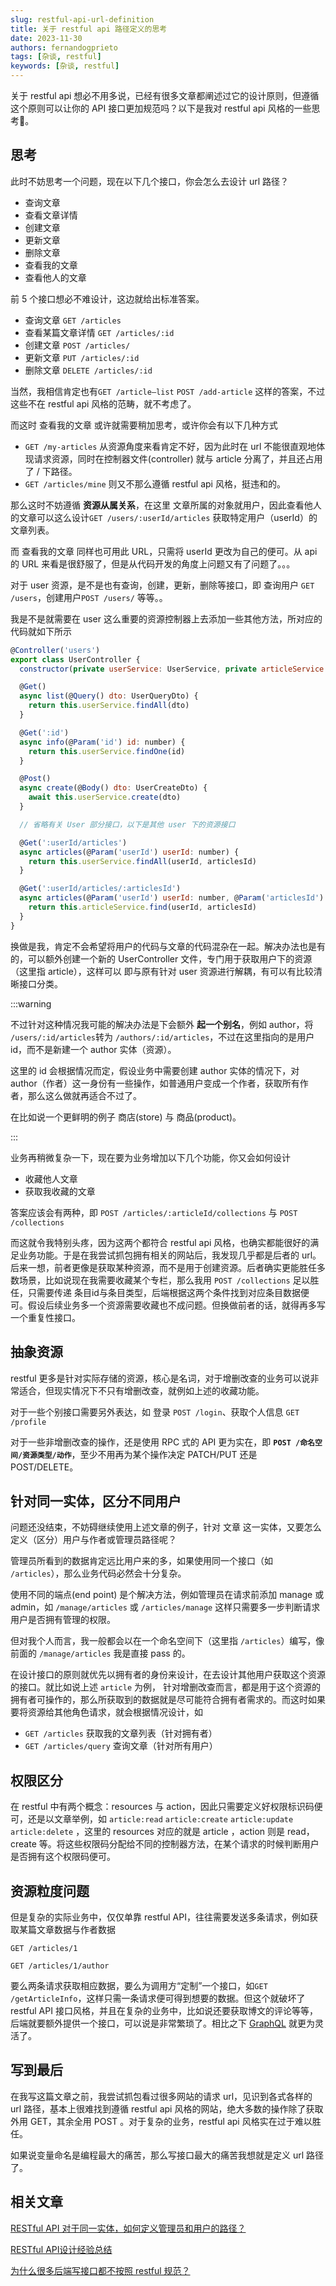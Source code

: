 ```yaml
---
slug: restful-api-url-definition
title: 关于 restful api 路径定义的思考
date: 2023-11-30
authors: fernandogprieto
tags: [杂谈, restful]
keywords: [杂谈, restful]
---
```


关于 restful api 想必不用多说，已经有很多文章都阐述过它的设计原则，但遵循这个原则可以让你的 API 接口更加规范吗？以下是我对 restful api 风格的一些思考🤔。

<!-- truncate -->

## 思考

此时不妨思考一个问题，现在以下几个接口，你会怎么去设计 url 路径？

- 查询文章
- 查看文章详情
- 创建文章
- 更新文章
- 删除文章
- 查看我的文章
- 查看他人的文章

前 5 个接口想必不难设计，这边就给出标准答案。

- 查询文章 `GET /articles`
- 查看某篇文章详情 `GET /articles/:id`
- 创建文章 `POST /articles/`
- 更新文章 `PUT /articles/:id`
- 删除文章 `DELETE /articles/:id`

当然，我相信肯定也有`GET /article—list` `POST /add-article` 这样的答案，不过这些不在 restful api 风格的范畴，就不考虑了。

而这时 查看我的文章 或许就需要稍加思考，或许你会有以下几种方式

- `GET /my-articles` 从资源角度来看肯定不好，因为此时在 url 不能很直观地体现请求资源，同时在控制器文件(controller) 就与 article 分离了，并且还占用了 / 下路径。
- `GET /articles/mine` 则又不那么遵循 restful api 风格，挺违和的。

那么这时不妨遵循 **资源从属关系**，在这里 文章所属的对象就用户，因此查看他人的文章可以这么设计`GET /users/:userId/articles` 获取特定用户（userId）的文章列表。

而 查看我的文章 同样也可用此 URL，只需将 userId 更改为自己的便可。从 api 的 URL 来看是很舒服了，但是从代码开发的角度上问题又有了问题了。。。

对于 user 资源，是不是也有查询，创建，更新，删除等接口，即 查询用户 `GET /users`，创建用户`POST /users/` 等等。。

我是不是就需要在 user 这么重要的资源控制器上去添加一些其他方法，所对应的代码就如下所示

```jsx
@Controller('users')
export class UserController {
  constructor(private userService: UserService, private articleService: ArticleService) {}

  @Get()
  async list(@Query() dto: UserQueryDto) {
    return this.userService.findAll(dto)
  }

  @Get(':id')
  async info(@Param('id') id: number) {
    return this.userService.findOne(id)
  }

  @Post()
  async create(@Body() dto: UserCreateDto) {
    await this.userService.create(dto)
  }

  // 省略有关 User 部分接口，以下是其他 user 下的资源接口

  @Get(':userId/articles')
  async articles(@Param('userId') userId: number) {
    return this.userService.findAll(userId, articlesId)
  }

  @Get(':userId/articles/:articlesId')
  async articles(@Param('userId') userId: number, @Param('articlesId') articlesId: number) {
    return this.articleService.find(userId, articlesId)
  }
}
```

换做是我，肯定不会希望将用户的代码与文章的代码混杂在一起。解决办法也是有的，可以额外创建一个新的 UserController 文件，专门用于获取用户下的资源（这里指 article），这样可以 即与原有针对 user 资源进行解耦，有可以有比较清晰接口分类。

:::warning

不过针对这种情况我可能的解决办法是下会额外 **起一个别名**，例如 author，将 `/users/:id/articles`转为 `/authors/:id/articles`，不过在这里指向的是用户 id，而不是新建一个 author 实体（资源）。

这里的 id 会根据情况而定，假设业务中需要创建 author 实体的情况下，对 author（作者）这一身份有一些操作，如普通用户变成一个作者，获取所有作者，那么这么做就再适合不过了。

在比如说一个更鲜明的例子 商店(store) 与 商品(product)。

:::

业务再稍微复杂一下，现在要为业务增加以下几个功能，你又会如何设计

- 收藏他人文章
- 获取我收藏的文章

答案应该会有两种，即 `POST /articles/:articleId/collections` 与 `POST /collections`

而这就令我特别头疼，因为这两个都符合 restful api 风格，也确实都能很好的满足业务功能。于是在我尝试抓包拥有相关的网站后，我发现几乎都是后者的 url。后来一想，前者更像是获取某种资源，而不是用于创建资源。后者确实更能胜任多数场景，比如说现在我需要收藏某个专栏，那么我用 `POST /collections` 足以胜任，只需要传递 条目id与条目类型，后端根据这两个条件找到对应条目数据便可。假设后续业务多一个资源需要收藏也不成问题。但换做前者的话，就得再多写一个重复性接口。

## 抽象资源

restful 更多是针对实际存储的资源，核心是名词，对于增删改查的业务可以说非常适合，但现实情况下不只有增删改查，就例如上述的收藏功能。

对于一些个别接口需要另外表达，如 登录 `POST /login`、获取个人信息 `GET /profile`

对于一些非增删改查的操作，还是使用 RPC 式的 API 更为实在，即 **`POST /命名空间/资源类型/动作`**，至少不用再为某个操作决定 PATCH/PUT 还是 POST/DELETE。

## 针对同一实体，区分不同用户

问题还没结束，不妨碍继续使用上述文章的例子，针对 文章 这一实体，又要怎么定义（区分）用户与作者或管理员路径呢？

管理员所看到的数据肯定远比用户来的多，如果使用同一个接口（如 `/articles`），那么业务代码必然会十分复杂。

使用不同的端点(end point) 是个解决方法，例如管理员在请求前添加 manage 或 admin，如 `/manage/articles` 或 `/articles/manage` 这样只需要多一步判断请求用户是否拥有管理的权限。

但对我个人而言，我一般都会以在一个命名空间下（这里指 `/articles`）编写，像前面的 `/manage/articles` 我是直接 pass 的。

在设计接口的原则就优先以拥有者的身份来设计，在去设计其他用户获取这个资源的接口。就比如说上述 `article` 为例， 针对增删改查而言，都是用于这个资源的拥有者可操作的，那么所获取到的数据就是尽可能符合拥有者需求的。而这时如果要将资源给其他角色请求，就会根据情况设计，如

- `GET /articles` 获取我的文章列表（针对拥有者）
- `GET /articles/query` 查询文章（针对所有用户）

## 权限区分

在 restful 中有两个概念：resources 与 action，因此只需要定义好权限标识码便可，还是以文章举例，如 `article:read` `article:create` `article:update` `article:delete` ，这里的 resources 对应的就是 article ，action 则是 read，create 等。将这些权限码分配给不同的控制器方法，在某个请求的时候判断用户是否拥有这个权限码便可。

## 资源粒度问题

但是复杂的实际业务中，仅仅单靠 restful API，往往需要发送多条请求，例如获取某篇文章数据与作者数据

```
GET /articles/1

GET /articles/1/author
```

要么两条请求获取相应数据，要么为调用方“定制”一个接口，如`GET /getArticleInfo`，这样只需一条请求便可得到想要的数据。但这个就破坏了 restful API 接口风格，并且在复杂的业务中，比如说还要获取博文的评论等等，后端就要额外提供一个接口，可以说是非常繁琐了。相比之下 [GraphQL](https://graphql.org/) 就更为灵活了。

## 写到最后

在我写这篇文章之前，我尝试抓包看过很多网站的请求 url，见识到各式各样的 url 路径，基本上很难找到遵循 restful api 风格的网站，绝大多数的操作除了获取外用 GET，其余全用 POST 。对于复杂的业务，restful api 风格实在过于难以胜任。

如果说变量命名是编程最大的痛苦，那么写接口最大的痛苦我想就是定义 url 路径了。

## 相关文章

[RESTful API 对于同一实体，如何定义管理员和用户的路径？](https://www.v2ex.com/t/482682)

[RESTful API设计经验总结](https://blog.51cto.com/LiatscBookshelf/5427906)

[为什么很多后端写接口都不按照 restful 规范？](https://www.zhihu.com/question/438825740)
